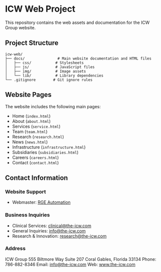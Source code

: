 # ICW Web Project

This repository contains the web assets and documentation for the ICW Group website.

## Project Structure

```
icw-web/
├── docs/               # Main website documentation and HTML files
│   ├── css/           # Stylesheets
│   ├── js/            # JavaScript files
│   ├── img/           # Image assets
│   └── lib/           # Library dependencies
└── .gitignore        # Git ignore rules
```

## Website Pages

The website includes the following main pages:
- Home (`index.html`)
- About (`about.html`)
- Services (`service.html`)
- Team (`team.html`)
- Research (`research.html`)
- News (`news.html`)
- Infrastructure (`infrastructure.html`)
- Subsidiaries (`subsidiaries.html`)
- Careers (`careers.html`)
- Contact (`contact.html`)

## Contact Information

### Website Support
- Webmaster: [RGE Automation](https://ricknet.com)

### Business Inquiries
- Clinical Services: clinical@the-icw.com
- General Inquiries: info@the-icw.com
- Research & Innovation: research@the-icw.com

### Address
ICW Group
555 Biltmore Way
Suite 207
Coral Gables, Florida 33134
Phone: 786-882-8346
Email: info@the-icw.com
Web: www.the-icw.com 